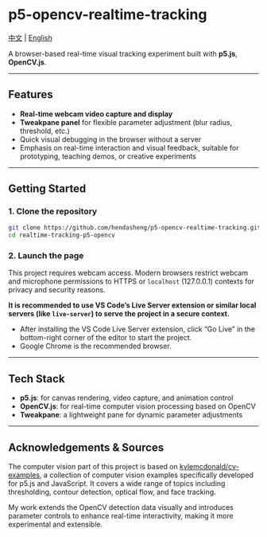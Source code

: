 # p5-opencv-realtime-tracking

[中文](./README.md) | [English](README.en.md)

A browser-based real-time visual tracking experiment built with **p5.js**, **OpenCV.js**.

---

## Features

- **Real-time webcam video capture and display**  
- **Tweakpane panel** for flexible parameter adjustment (blur radius, threshold, etc.)  
- Quick visual debugging in the browser without a server  
- Emphasis on real-time interaction and visual feedback, suitable for prototyping, teaching demos, or creative experiments  

---

## Getting Started

### 1. Clone the repository

```bash
git clone https://github.com/hendasheng/p5-opencv-realtime-tracking.git
cd realtime-tracking-p5-opencv
```

### 2. Launch the page

This project requires webcam access. Modern browsers restrict webcam and microphone permissions to HTTPS or `localhost` (127.0.0.1) contexts for privacy and security reasons.

**It is recommended to use VS Code’s Live Server extension or similar local servers (like `live-server`) to serve the project in a secure context.**

- After installing the VS Code Live Server extension, click “Go Live” in the bottom-right corner of the editor to start the project.  
- Google Chrome is the recommended browser.  

---

## Tech Stack

- **p5.js**: for canvas rendering, video capture, and animation control  
- **OpenCV.js**: for real-time computer vision processing based on OpenCV  
- **Tweakpane**: a lightweight pane for dynamic parameter adjustments  

---

## Acknowledgements & Sources

The computer vision part of this project is based on [kylemcdonald/cv-examples](https://github.com/kylemcdonald/cv-examples), a collection of computer vision examples specifically developed for p5.js and JavaScript. It covers a wide range of topics including thresholding, contour detection, optical flow, and face tracking.

My work extends the OpenCV detection data visually and introduces parameter controls to enhance real-time interactivity, making it more experimental and extensible.